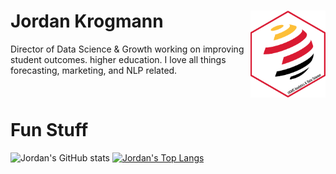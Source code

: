 # Jordan Krogmann <a href='https://www.umgc.edu/'><img src='https://raw.githubusercontent.com/UMGC-Analytics/.github/main/images/analytics_hex_alt.png' align="right" height="138.5" /></a>

Director of Data Science & Growth working on improving student outcomes. higher education. I love all things forecasting, marketing, and NLP related.

<br>

# Fun Stuff

![Jordan's GitHub stats](https://github-readme-stats.vercel.app/api?username=Jordan-Krogmann&show_icons=true&include_all_commits=true) [![Jordan's Top Langs](https://github-readme-stats.vercel.app/api/top-langs/?username=Jordan-Krogmann&hide=html,jupyter%20notebook&layout=compact)](https://github.com/Jordan-Krogmann/github-readme-stats)

<br>
